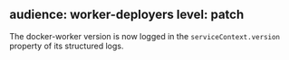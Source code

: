 audience: worker-deployers
level: patch
---
The docker-worker version is now logged in the `serviceContext.version` property of its structured logs.
